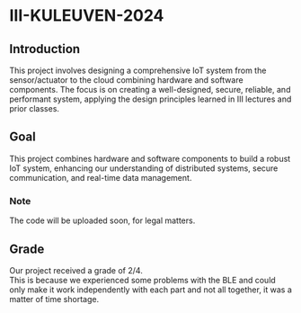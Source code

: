 # III-KULEUVEN-2024

## Introduction
This project involves designing a comprehensive IoT system from the sensor/actuator to the cloud combining hardware and software components. The focus is on creating a well-designed, secure, reliable, and performant system, applying the design principles learned in III lectures and prior classes.

## Goal
This project combines hardware and software components to build a robust IoT system, enhancing our understanding of distributed systems, secure communication, and real-time data management. 

### Note
The code will be uploaded soon, for legal matters.

## Grade
Our project received a grade of 2/4.  
This is because we experienced some problems with the BLE and could only make it work independently with each part and not all together, it was a matter of time shortage.
